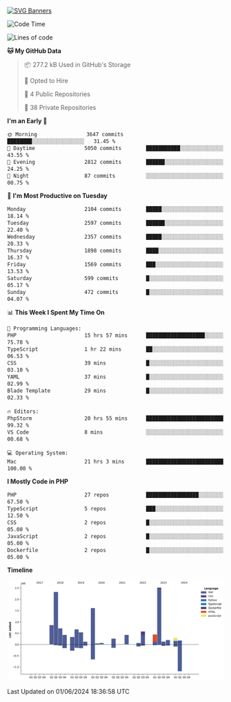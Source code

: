 [![SVG Banners](https://svg-banners.vercel.app/api?type=glitch&text1=Gere_Lajos%F0%9F%92%BB&width=800&height=400)](https://github.com/Akshay090/svg-banners)

<!--START_SECTION:waka-->
![Code Time](http://img.shields.io/badge/Code%20Time-1%2C675%20hrs%202%20mins-blue)

![Lines of code](https://img.shields.io/badge/From%20Hello%20World%20I%27ve%20Written-12.7%20million%20lines%20of%20code-blue)

**🐱 My GitHub Data** 

> 📦 277.2 kB Used in GitHub's Storage 
 > 
> 💼 Opted to Hire
 > 
> 📜 4 Public Repositories 
 > 
> 🔑 38 Private Repositories 
 > 
**I'm an Early 🐤** 

```text
🌞 Morning                3647 commits        ████████░░░░░░░░░░░░░░░░░   31.45 % 
🌆 Daytime                5050 commits        ███████████░░░░░░░░░░░░░░   43.55 % 
🌃 Evening                2812 commits        ██████░░░░░░░░░░░░░░░░░░░   24.25 % 
🌙 Night                  87 commits          ░░░░░░░░░░░░░░░░░░░░░░░░░   00.75 % 
```
📅 **I'm Most Productive on Tuesday** 

```text
Monday                   2104 commits        █████░░░░░░░░░░░░░░░░░░░░   18.14 % 
Tuesday                  2597 commits        ██████░░░░░░░░░░░░░░░░░░░   22.40 % 
Wednesday                2357 commits        █████░░░░░░░░░░░░░░░░░░░░   20.33 % 
Thursday                 1898 commits        ████░░░░░░░░░░░░░░░░░░░░░   16.37 % 
Friday                   1569 commits        ███░░░░░░░░░░░░░░░░░░░░░░   13.53 % 
Saturday                 599 commits         █░░░░░░░░░░░░░░░░░░░░░░░░   05.17 % 
Sunday                   472 commits         █░░░░░░░░░░░░░░░░░░░░░░░░   04.07 % 
```


📊 **This Week I Spent My Time On** 

```text
💬 Programming Languages: 
PHP                      15 hrs 57 mins      ███████████████████░░░░░░   75.78 % 
TypeScript               1 hr 22 mins        ██░░░░░░░░░░░░░░░░░░░░░░░   06.53 % 
CSS                      39 mins             █░░░░░░░░░░░░░░░░░░░░░░░░   03.10 % 
YAML                     37 mins             █░░░░░░░░░░░░░░░░░░░░░░░░   02.99 % 
Blade Template           29 mins             █░░░░░░░░░░░░░░░░░░░░░░░░   02.33 % 

🔥 Editors: 
PhpStorm                 20 hrs 55 mins      █████████████████████████   99.32 % 
VS Code                  8 mins              ░░░░░░░░░░░░░░░░░░░░░░░░░   00.68 % 

💻 Operating System: 
Mac                      21 hrs 3 mins       █████████████████████████   100.00 % 
```

**I Mostly Code in PHP** 

```text
PHP                      27 repos            █████████████████░░░░░░░░   67.50 % 
TypeScript               5 repos             ███░░░░░░░░░░░░░░░░░░░░░░   12.50 % 
CSS                      2 repos             █░░░░░░░░░░░░░░░░░░░░░░░░   05.00 % 
JavaScript               2 repos             █░░░░░░░░░░░░░░░░░░░░░░░░   05.00 % 
Dockerfile               2 repos             █░░░░░░░░░░░░░░░░░░░░░░░░   05.00 % 
```



**Timeline**

![Lines of Code chart](https://raw.githubusercontent.com/gere-lajos/gere-lajos/main/assets/bar_graph.png)


 Last Updated on 01/06/2024 18:36:58 UTC
<!--END_SECTION:waka-->
